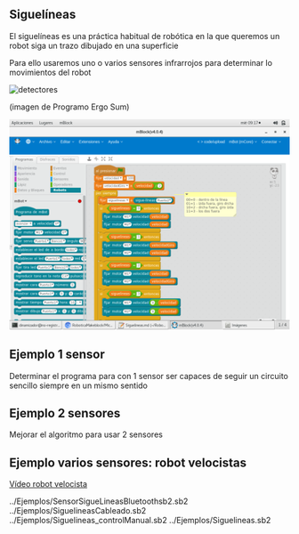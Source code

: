 ## Siguelíneas

El siguelíneas es una práctica habitual de robótica en la que queremos un robot siga un trazo dibujado en una superficie

Para ello usaremos uno o varios sensores infrarrojos para determinar lo movimientos del robot

![detectores](https://www.programoergosum.com/images/cursos/223-mbot-programado-con-scratch-y-mblock/sensor-ir.png)

(imagen de Programo Ergo Sum)

![SiguelineasBasico.png](../images/SiguelineasBasico.png)

## Ejemplo 1 sensor

Determinar el programa para con 1 sensor ser capaces de seguir un circuito sencillo siempre en un mismo sentido 

## Ejemplo 2 sensores

Mejorar el algoritmo para usar 2 sensores

## Ejemplo varios sensores: robot velocistas

[Vídeo robot velocista](https://www.youtube.com/watch?v=Dzj1jcQYHJ8)

../Ejemplos/SensorSigueLineasBluetoothsb2.sb2
../Ejemplos/SiguelineasCableado.sb2
../Ejemplos/Siguelineas_controlManual.sb2
../Ejemplos/Siguelineas.sb2
